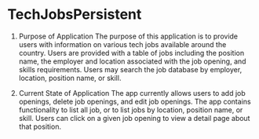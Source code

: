 # TechJobsPersistent

1. Purpose of Application
The purpose of this application is to provide users with information on various tech jobs available around the country.
Users are provided with a table of jobs including the position name, the employer and location associated with the job opening, and skills requirements.
Users may search the job database by employer, location, position name, or skill.

2. Current State of Application
The app currently allows users to add job openings, delete job openings, and edit job openings.
The app contains functionality to list all job, or to list jobs by location, position name, or skill. Users can click on a given job opening to view a detail page about that position.
